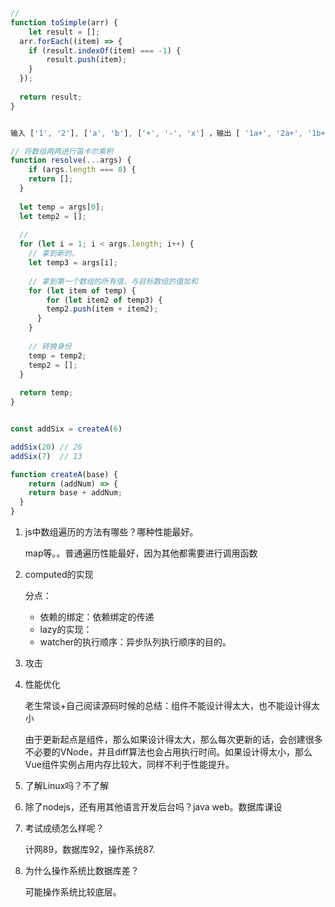 ```js
// 
function toSimple(arr) {
	let result = [];
  arr.forEach((item) => {
  	if (result.indexOf(item) === -1) {
    	result.push(item);
    }
  });
  
  return result;
}


输入 ['1', '2'], ['a', 'b'], ['+', '-', 'x'] ，输出 [ '1a+', '2a+', '1b+', '2b+', '1a-', '2a-', '1b-', '2b-', '1ax', '2ax', '1bx', '2bx' ]

// 将数组两两进行笛卡尔乘积
function resolve(...args) {
	if (args.length === 0) {
  	return [];
  }
  
  let temp = args[0];
  let temp2 = [];
  
  // 
  for (let i = 1; i < args.length; i++) {
  	// 拿到新的。
  	let temp3 = args[i];
    
    // 拿到第一个数组的所有值，与目标数组的值加和
    for (let item of temp) {
    	for (let item2 of temp3) {
      	temp2.push(item + item2);
      }
    }
    
    // 转换身份
    temp = temp2;
    temp2 = [];
  }
  
  return temp;
}


const addSix = createA(6)

addSix(20) // 26
addSix(7)  // 13

function createA(base) {
	return (addNum) => {
  	return base + addNum;
  }
}
```

1. js中数组遍历的方法有哪些？哪种性能最好。

   map等。。普通遍历性能最好，因为其他都需要进行调用函数

2. computed的实现

   分点：

   - 依赖的绑定：依赖绑定的传递
   - lazy的实现：
   - watcher的执行顺序：异步队列执行顺序的目的。

3. 攻击

4. 性能优化

   老生常谈+自己阅读源码时候的总结：组件不能设计得太大，也不能设计得太小

   由于更新起点是组件，那么如果设计得太大，那么每次更新的话，会创建很多不必要的VNode，并且diff算法也会占用执行时间。如果设计得太小，那么Vue组件实例占用内存比较大，同样不利于性能提升。

5. 了解Linux吗？不了解

6. 除了nodejs，还有用其他语言开发后台吗？java web。数据库课设

7. 考试成绩怎么样呢？

   计网89，数据库92，操作系统87.

8. 为什么操作系统比数据库差？

   可能操作系统比较底层。